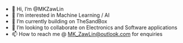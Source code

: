 - 👋 Hi, I’m @MKZawLin
- 👀 I’m interested in Machine Learning / AI
- 🌱 I’m currently building on TheSandBox
- 💞️ I’m looking to collaborate on Electronics and Software applications
- 📫 How to reach me @ MK_ZawLin@outlook.com for enquiries

<!---
MKZawLin/MKZawLin is a ✨ special ✨ repository because its `README.md` (this file) appears on your GitHub profile.
You can click the Preview link to take a look at your changes.
--->
